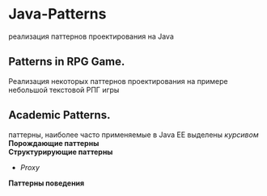 # Java-Patterns
реализация паттернов проектирования на Java

## Patterns in RPG Game. 
Реализация некоторых паттернов проектирования на примере небольшой текстовой РПГ игры

## Academic Patterns.
паттерны, наиболее часто применяемые в Java EE выделены _курсивом_<br/>
**Порождающие паттерны**<br/>
**Структурирующие паттерны**<br/>
* _Proxy_<br/>

**Паттерны поведения**<br/>